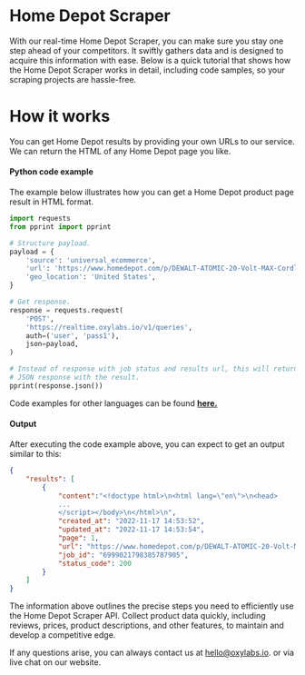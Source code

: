# Home Depot Scraper

With our real-time Home Depot Scraper, you can make sure you stay one step ahead of your competitors. It swiftly gathers data and is designed to acquire this information with ease. Below is a quick tutorial that shows how the Home Depot Scraper works in detail, including code samples, so your scraping projects are hassle-free.

# How it works

You can get Home Depot results by providing your own URLs to our service. We can return the HTML of any Home Depot page you like.

#### Python code example

The example below illustrates how you can get a Home Depot product page result in HTML format.

```python
import requests
from pprint import pprint

# Structure payload.
payload = {
    'source': 'universal_ecommerce',
    'url': 'https://www.homedepot.com/p/DEWALT-ATOMIC-20-Volt-MAX-Cordless-Brushless-Compact-Drill-Impact-Combo-Kit-2-Tool-with-2-1-3Ah-Batteries-Charger-Bag-DCK278C2/308067489',
    'geo_location': 'United States',
}

# Get response.
response = requests.request(
    'POST',
    'https://realtime.oxylabs.io/v1/queries',
    auth=('user', 'pass1'),
    json=payload,
)

# Instead of response with job status and results url, this will return the
# JSON response with the result.
pprint(response.json())
```

Code examples for other languages can be found [**here.**](https://github.com/oxylabs/home-depot-scraper/tree/main/code%20examples)

#### Output

After executing the code example above, you can expect to get an output similar to this:

```json
{
    "results": [
        {
            "content":"<!doctype html>\n<html lang=\"en\">\n<head>
            ...
            </script></body>\n</html>\n",
            "created_at": "2022-11-17 14:53:52",
            "updated_at": "2022-11-17 14:53:54",
            "page": 1,
            "url": "https://www.homedepot.com/p/DEWALT-ATOMIC-20-Volt-MAX-Cordless-Brushless-Compact-Drill-Impact-Combo-Kit-2-Tool-with-2-1-3Ah-Batteries-Charger-Bag-DCK278C2/308067489",
            "job_id": "6999021798385787905",
            "status_code": 200
        }
    ]
}
```

The information above outlines the precise steps you need to efficiently use the Home Depot Scraper API. Collect product data quickly, including reviews, prices, product descriptions, and other features, to maintain and develop a competitive edge.

If any questions arise, you can always contact us at hello@oxylabs.io. or via live chat on our website.

